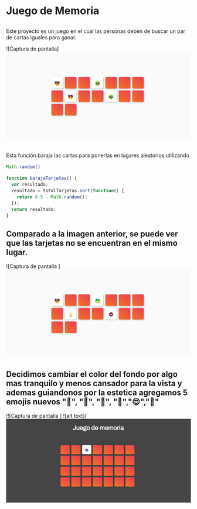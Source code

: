 # Juego de Memoria

##
Este proyecto es un juego en el cual las personas deben de buscar un par de cartas iguales para ganar.

![Captura de pantalla] ![alt text](image.png)

##
Esta función baraja las cartas para ponerlas en lugares aleatorios utilizando 
``` Javascript
Math.random()
```

``` Javascript
function barajaTarjetas() {
  var resultado;
  resultado = totalTarjetas.sort(function() {
    return 0.5 - Math.random();
  });
  return resultado;
}
```

## Comparado a la imagen anterior, se puede ver que las tarjetas no se encuentran en el mismo lugar.
![Captura de pantalla ] ![alt text](image-1.png)


## Decidimos cambiar el color del fondo por algo mas tranquilo y menos cansador para la vista y ademas guiandonos por la estetica agregamos 5 emojis nuevos "🙈", "🙉", "🐷", "🦍","😍","🍟"



!![Captura de pantalla ] ![alt text](![alt text](ColorFondo.png)

